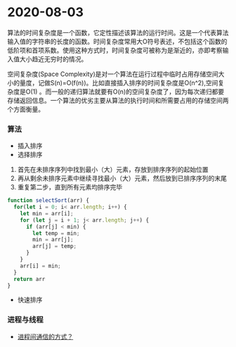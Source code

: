 # 2020-08-03

算法的时间复杂度是一个函数，它定性描述该算法的运行时间。这是一个代表算法输入值的字符串的长度的函数。时间复杂度常用大O符号表述，不包括这个函数的低阶项和首项系数。使用这种方式时，时间复杂度可被称为是渐近的，亦即考察输入值大小趋近无穷时的情况。

空间复杂度(Space Complexity)是对一个算法在运行过程中临时占用存储空间大小的量度，记做S(n)=O(f(n))。比如直接插入排序的时间复杂度是O(n^2),空间复杂度是O(1) 。而一般的递归算法就要有O(n)的空间复杂度了，因为每次递归都要存储返回信息。一个算法的优劣主要从算法的执行时间和所需要占用的存储空间两个方面衡量。

### 算法
- 插入排序
- 选择排序
1. 首先在未排序序列中找到最小（大）元素，存放到排序序列的起始位置
2. 再从剩余未排序元素中继续寻找最小（大）元素，然后放到已排序序列的末尾
3. 重复第二步，直到所有元素均排序完毕
```javascript
function selectSort(arr) {
  for(let i = 0; i< arr.length; i++) {
    let min = arr[i];
    for (let j = i + 1; j< arr.length; j++) {
      if (arr[j] < min) {
        let temp = min;
        min = arr[j];
        arr[j] = temp;
      }
    }
    arr[i] = min;
  }
  return arr
}
```
- 快速排序

### 进程与线程
- [进程间通信的方式？](https://github.com/CavsZhouyou/Front-End-Interview-Notebook/blob/master/JavaScript/JavaScript.md#173-%E8%BF%9B%E7%A8%8B%E9%97%B4%E9%80%9A%E4%BF%A1%E7%9A%84%E6%96%B9%E5%BC%8F)
